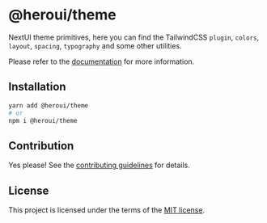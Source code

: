# @heroui/theme

NextUI theme primitives, here you can find the TailwindCSS `plugin`, `colors`, `layout`, `spacing`, `typography` and some other utilities.

Please refer to the [documentation](https://heroui.com/theme) for more information.

## Installation

```sh
yarn add @heroui/theme
# or
npm i @heroui/theme
```

## Contribution

Yes please! See the
[contributing guidelines](https://github.com/heroui-inc/heroui/blob/master/CONTRIBUTING.md)
for details.

## License

This project is licensed under the terms of the
[MIT license](https://github.com/heroui-inc/heroui/blob/master/LICENSE).
